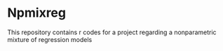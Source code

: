 # Npmixreg
This repository contains r codes for a project regarding a nonparametric mixture of regression models
